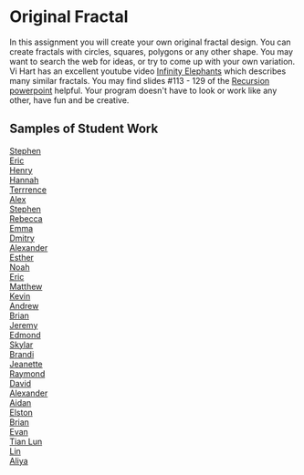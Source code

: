 Original Fractal
===============

In this assignment you will create your own original fractal design. You can create  fractals with circles, squares, polygons or any other shape. You may want to search the web for ideas, or try to come up with your own variation. Vi Hart has an excellent youtube video [Infinity Elephants](https://www.youtube.com/watch?v=DK5Z709J2eo) which describes many similar fractals. You may find slides #113 - 129 of the [Recursion powerpoint](https://drive.google.com/open?id=0Bz2ZkT6qWPYTdFNMNkthaG15X1k) helpful. Your program doesn't have to look or work like any other, have fun and be creative.

Samples of Student Work
-----------------------
[Stephen](http://stephendoes.github.io/OriginalFractal/)  
[Eric](http://eryup.github.io/OriginalFractal/)  
[Henry](http://usaruner.github.io/OriginalFractal/)  
[Hannah](http://kaliburr.github.io/OriginalFractal/)  
[Terrrence](http://auxoworks.github.io/OriginalFractal/)  
[Alex](http://alexlo1.github.io/OriginalFractal/)  
[Stephen](http://stephan-xie-01.github.io/OriginalFractal/)  
[Rebecca](http://rebeckur.github.io/OriginalFractal/)  
[Emma](http://emma-wong.github.io/OriginalFractal/)  
[Dmitry](http://dkuliaev.github.io/OriginalFractal/)  
[Alexander](http://frostytimp.github.io/OriginalFractal/)  
[Esther](http://elam2016.github.io/OriginalFractal/)  
[Noah](http://noahzpepper.github.io/OriginalFractal/)  
[Eric](http://erickango.github.io/OriginalFractal/)  
[Matthew](http://yeahmatts.github.io/OriginalFractal/)  
[Kevin](http://oohklim.github.io/OriginalFractal/)  
[Andrew](http://andrewtheo.github.io/OriginalFractal/)  
[Brian](http://btx123.github.io/OriginalFractal/)  
[Jeremy](http://gitrektapcs.github.io/OriginalFractal/)  
[Edmond](http://edmondsitu.github.io/OriginalFractal/)  
[Skylar](http://sky121.github.io/OriginalFractal/)  
[Brandi](http://brw1221.github.io/OriginalFractal/)  
[Jeanette](http://roquefortt.github.io/OriginalFractal/)  
[Raymond](http://raymondshew.github.io/OriginalFractal/)  
[David](http://unuse45.github.io/OriginalFractal/)  
[Alexander](http://alzhu1.github.io/OriginalFractal/)  
[Aidan](https://hakyojin.github.io/OriginalFractal/)  
[Elston](http://458elma.github.io/OriginalFractal/)  
[Brian](http://librian415.github.io/OriginalFractal/)  
[Evan](http://evhuang.github.io/OriginalFractal/)  
[Tian Lun](http://tianlunlee.github.io/OriginalFractal/)  
[Lin](http://lin00.github.io/OriginalFractal/)  
[Aliya](http://aliyachambless.github.io/OriginalFractal/)  

